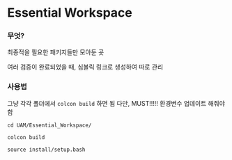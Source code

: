 

# Essential Workspace

### 무엇?

최종적을 필요한 패키지들만 모아둔 곳

여러 검증이 완료되었을 때,
심볼릭 링크로 생성하여 따로 관리


### 사용법


그냥 각각 폴더에서 `colcon build` 하면 됨
다만, MUST!!!!! 환경변수 업데이트 해줘야 함

```shell
cd UAM/Essential_Workspace/

colcon build

source install/setup.bash

```


